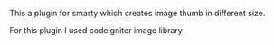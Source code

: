 This a plugin for smarty which creates image thumb in different size.

For this plugin I used codeigniter image library 
